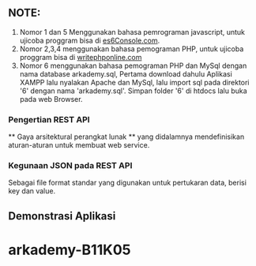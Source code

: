 ## NOTE:
1. Nomor 1 dan 5 Menggunakan bahasa pemrograman javascript, untuk ujicoba proggram bisa di [es6Console.com](https://es6console.com/).
2. Nomor 2,3,4 menggunakan bahasa pemograman PHP, untuk ujicoba proggram bisa di [writephponline.com](http://www.writephponline.com/)
3. Nomor 6 menggunakan bahasa pemograman PHP dan MySql dengan nama database arkademy.sql, Pertama download dahulu Aplikasi XAMPP lalu nyalakan Apache dan MySql, lalu import sql pada direktori '6' dengan nama 'arkademy.sql'. Simpan folder '6' di htdocs lalu buka pada web Browser.

### Pengertian REST API

** Gaya arsitektural perangkat lunak ** yang didalamnya mendefinisikan aturan-aturan untuk membuat web service.

### Kegunaan JSON pada REST  API

Sebagai file format standar yang digunakan untuk pertukaran data, berisi key dan value.

## Demonstrasi Aplikasi
  # arkademy-B11K05
